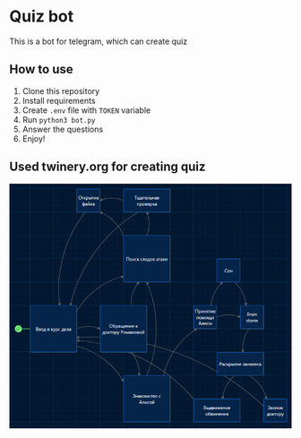 # Quiz bot

This is a bot for telegram, which can create quiz

## How to use

1. Clone this repository
2. Install requirements
3. Create `.env` file with `TOKEN` variable
4. Run `python3 bot.py`
5. Answer the questions
6. Enjoy!

## Used twinery.org for creating quiz

![image](.github/twee.png)